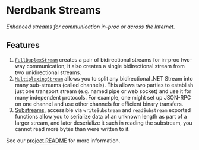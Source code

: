 # Nerdbank Streams

*Enhanced streams for communication in-proc or across the Internet.*

## Features

1. [`FullDuplexStream`](../../doc/FullDuplexStream.md) creates a pair of bidirectional streams for
   in-proc two-way communication; it also creates a single bidirectional stream from two
   unidirectional streams.
1. [`MultiplexingStream`](../../doc/MultiplexingStream.md) allows you to split any bidirectional
   .NET Stream into many sub-streams (called channels). This allows two parties to establish
   just one transport stream (e.g. named pipe or web socket) and use it for many independent
   protocols. For example, one might set up JSON-RPC on one channel and use other channels for
   efficient binary transfers.
1. [Substreams](../../doc/Substream.md), accessible via `writeSubstream` and `readSubstream`
   exported functions allow you to serialize data of
   an unknown length as part of a larger stream, and later deserialize it such in reading the
   substream, you cannot read more bytes than were written to it.

See our [project README][GitHubREADME] for more information.

[GitHubREADME]: https://github.com/AArnott/Nerdbank.Streams/blob/master/README.md
